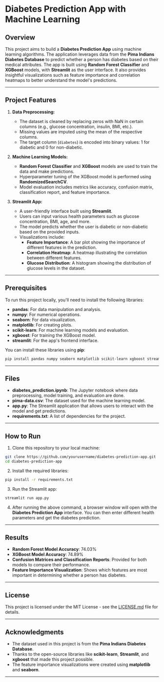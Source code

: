 # Diabetes Prediction App with Machine Learning

## Overview

This project aims to build a **Diabetes Prediction App** using machine learning algorithms. The application leverages data from the **Pima Indians Diabetes Database** to predict whether a person has diabetes based on their medical attributes. The app is built using **Random Forest Classifier** and **XGBoost** models, with **Streamlit** as the user interface. It also provides insightful visualizations such as feature importance and correlation heatmaps to better understand the model's predictions.

---

## Project Features

1. **Data Preprocessing:**
   - The dataset is cleaned by replacing zeros with NaN in certain columns (e.g., glucose concentration, insulin, BMI, etc.).
   - Missing values are imputed using the mean of the respective columns.
   - The target column (`diabetes`) is encoded into binary values: 1 for diabetic and 0 for non-diabetic.

2. **Machine Learning Models:**
   - **Random Forest Classifier** and **XGBoost** models are used to train the data and make predictions.
   - Hyperparameter tuning of the XGBoost model is performed using **RandomizedSearchCV**.
   - Model evaluation includes metrics like accuracy, confusion matrix, classification report, and feature importance.

3. **Streamlit App:**
   - A user-friendly interface built using **Streamlit**.
   - Users can input various health parameters such as glucose concentration, BMI, age, and more.
   - The model predicts whether the user is diabetic or non-diabetic based on the provided inputs.
   - Visualizations include:
     - **Feature Importance**: A bar plot showing the importance of different features in the prediction.
     - **Correlation Heatmap**: A heatmap illustrating the correlation between different features.
     - **Glucose Distribution**: A histogram showing the distribution of glucose levels in the dataset.

---

## Prerequisites

To run this project locally, you'll need to install the following libraries:

- **pandas**: For data manipulation and analysis.
- **numpy**: For numerical operations.
- **seaborn**: For data visualization.
- **matplotlib**: For creating plots.
- **scikit-learn**: For machine learning models and evaluation.
- **xgboost**: For training the XGBoost model.
- **streamlit**: For the app's frontend interface.

You can install these libraries using **pip**:

```bash
pip install pandas numpy seaborn matplotlib scikit-learn xgboost streamlit
```

---

## Files

- **diabetes_prediction.ipynb**: The Jupyter notebook where data preprocessing, model training, and evaluation are done.
- **pima-data.csv**: The dataset used for the machine learning model.
- **app.py**: The Streamlit application that allows users to interact with the model and get predictions.
- **requirements.txt**: A list of dependencies for the project.

---

## How to Run

1. Clone this repository to your local machine:

```bash
git clone https://github.com/yourusername/diabetes-prediction-app.git
cd diabetes-prediction-app
```

2. Install the required libraries:

```bash
pip install -r requirements.txt
```

3. Run the Streamlit app:

```bash
streamlit run app.py
```

4. After running the above command, a browser window will open with the **Diabetes Prediction App** interface. You can then enter different health parameters and get the diabetes prediction.

---

## Results

- **Random Forest Model Accuracy**: 74.03%
- **XGBoost Model Accuracy**: 74.89%
- **Confusion Matrices and Classification Reports**: Provided for both models to compare their performance.
- **Feature Importance Visualization**: Shows which features are most important in determining whether a person has diabetes.

---

## License

This project is licensed under the MIT License - see the [LICENSE.md](LICENSE.md) file for details.

---

## Acknowledgments

- The dataset used in this project is from the **Pima Indians Diabetes Database**.
- Thanks to the open-source libraries like **scikit-learn**, **Streamlit**, and **xgboost** that made this project possible.
- The feature importance visualizations were created using **matplotlib** and **seaborn**.

---
